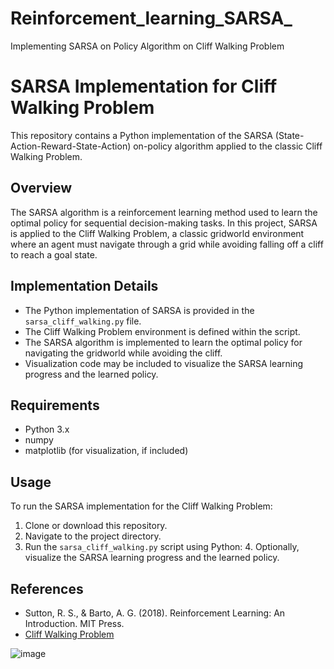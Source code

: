 # Reinforcement_learning_SARSA_
Implementing SARSA on Policy Algorithm on Cliff Walking Problem 

# SARSA Implementation for Cliff Walking Problem

This repository contains a Python implementation of the SARSA (State-Action-Reward-State-Action) on-policy algorithm applied to the classic Cliff Walking Problem.

## Overview

The SARSA algorithm is a reinforcement learning method used to learn the optimal policy for sequential decision-making tasks. In this project, SARSA is applied to the Cliff Walking Problem, a classic gridworld environment where an agent must navigate through a grid while avoiding falling off a cliff to reach a goal state.

## Implementation Details

- The Python implementation of SARSA is provided in the `sarsa_cliff_walking.py` file.
- The Cliff Walking Problem environment is defined within the script.
- The SARSA algorithm is implemented to learn the optimal policy for navigating the gridworld while avoiding the cliff.
- Visualization code may be included to visualize the SARSA learning progress and the learned policy.

## Requirements

- Python 3.x
- numpy
- matplotlib (for visualization, if included)

## Usage

To run the SARSA implementation for the Cliff Walking Problem:
1. Clone or download this repository.
2. Navigate to the project directory.
3. Run the `sarsa_cliff_walking.py` script using Python:
   4. Optionally, visualize the SARSA learning progress and the learned policy.

## References

- Sutton, R. S., & Barto, A. G. (2018). Reinforcement Learning: An Introduction. MIT Press.
- [Cliff Walking Problem](https://webdocs.cs.ualberta.ca/~sutton/book/code/pacman.html)

![image](https://github.com/vaishali18lalit/Reinforcement_learning_SARSA_/assets/148451703/e78762eb-5246-429f-bff9-acf618e841b9)

